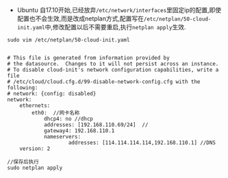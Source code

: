 
* Ubuntu 自17.10开始,已经放弃`/etc/network/interfaces`里固定ip的配置,即使配置也不会生效,而是改成netplan方式,配置写在`/etc/netplan/50-cloud-init.yaml`中,修改配置以后不需要重启,执行`netplan apply`生效.

```
sudo vim /etc/netplan/50-cloud-init.yaml


# This file is generated from information provided by
# the datasource.  Changes to it will not persist across an instance.
# To disable cloud-init's network configuration capabilities, write a file
# /etc/cloud/cloud.cfg.d/99-disable-network-config.cfg with the following:
# network: {config: disabled}
network:
    ethernets:
        eth0:  //网卡名称
            dhcp4: no //dhcp
            addresses: [192.168.110.69/24]  //
            gateway4: 192.168.110.1
            nameservers:
                    addresses: [114.114.114.114,192.168.110.1] //DNS
    version: 2

//保存后执行
sudo netplan apply

```
